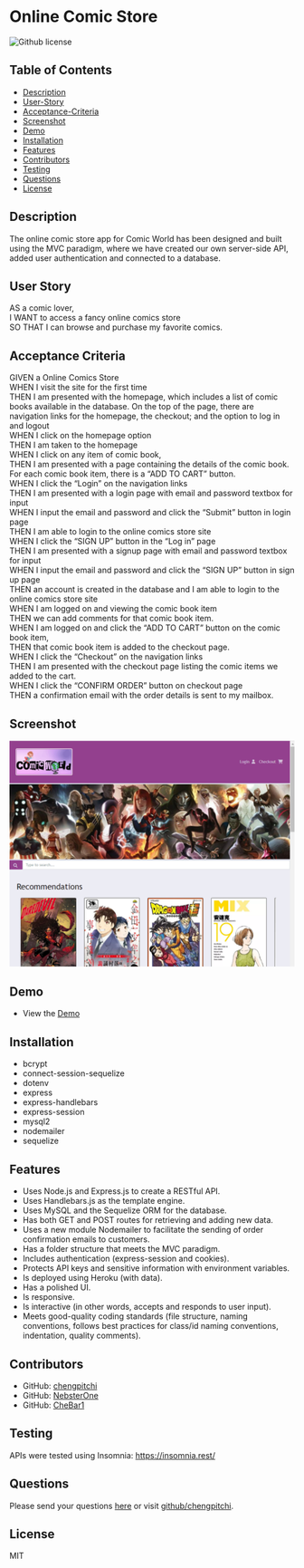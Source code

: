 # Online Comic Store
![Github license](https://img.shields.io/badge/license-MIT-blue.svg)

## Table of Contents
* [Description](#description)
* [User-Story](#user-story)
* [Acceptance-Criteria](#acceptance-criteria)
* [Screenshot](#screenshot)
* [Demo](#demo)
* [Installation](#require)
* [Features](#features)
* [Contributors](#contributors)
* [Testing](#testing)
* [Questions](#questions)
* [License](#license)

## Description
The online comic store app for Comic World has been designed and built using the MVC paradigm, where we have created our own server-side API, added user authentication and connected to a database.

## User Story
AS a comic lover,<br />
I WANT to access a fancy online comics store<br />
SO THAT I can browse and purchase my favorite comics. 

## Acceptance Criteria
GIVEN a Online Comics Store<br />
WHEN I visit the site for the first time<br />
THEN I am presented with the homepage, which includes a list of comic books available in the database. On the top of the page, there are navigation links for the homepage,  the checkout; and the option to log in and logout<br /> 
WHEN I click on the homepage option<br />
THEN I am taken to the homepage<br />
WHEN I click on any item of comic book,<br />
THEN I am presented with a page containing the details of the comic book.  For each comic book item, there is a “ADD TO CART” button.<br />
WHEN I click the “Login” on the navigation links<br />
THEN I am presented with a login page with email and password textbox for input<br />
WHEN I input the email and password and click the “Submit” button in login page<br />
THEN I am able to login to the online comics store site<br />
WHEN I click the “SIGN UP” button in the “Log in” page<br />
THEN I am presented with a signup page with email and password textbox for input<br />
WHEN I input the email and password and click the “SIGN UP” button in sign up page<br />
THEN an account is created in the database and I am able to login to the online comics store site<br />
WHEN I am logged on and viewing the comic book item<br />
THEN we can add comments for that comic book item. <br />
WHEN I am logged on and click the “ADD TO CART” button on the comic book item,<br /> 
THEN that comic book item is added to the checkout page.<br />
WHEN I click the “Checkout” on the navigation links<br />
THEN I am presented with the checkout page listing the comic items we added to the cart.<br /> 
WHEN I click the “CONFIRM ORDER” button on checkout page<br />
THEN a confirmation email with the order details is sent to my mailbox. 

## Screenshot
![ScreenShot](./public/images/ReadmeScreenshot%202022-12-14%20151240.png)

## Demo
* View the [Demo]()

## Installation
* bcrypt
* connect-session-sequelize
* dotenv
* express
* express-handlebars
* express-session
* mysql2
* nodemailer
* sequelize

## Features
* Uses Node.js and Express.js to create a RESTful API.
* Uses Handlebars.js as the template engine.
* Uses MySQL and the Sequelize ORM for the database.
* Has both GET and POST routes for retrieving and adding new data.
* Uses a new module Nodemailer to facilitate the sending of order confirmation emails to customers.
* Has a folder structure that meets the MVC paradigm.
* Includes authentication (express-session and cookies).
* Protects API keys and sensitive information with environment variables.
* Is deployed using Heroku (with data).
* Has a polished UI.
* Is responsive.
* Is interactive (in other words, accepts and responds to user input).
* Meets good-quality coding standards (file structure, naming conventions, follows best practices for class/id naming conventions, indentation, quality comments).

## Contributors
* GitHub: [chengpitchi](https://github.com/chengpitchi)
* GitHub: [NebsterOne](https://github.com/NebsterOne)
* GitHub: [CheBar1](https://github.com/CheBar1)

## Testing
APIs were tested using Insomnia: https://insomnia.rest/ 

## Questions
Please send your questions [here](mailto:findme@gmail.com?subject=[GitHub]%20Dev%20Connect) or visit [github/chengpitchi](https://github.com/chengpitchi).

## License
MIT